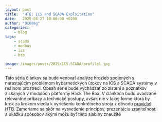 ```yaml
---
layout: post
title:	"HTB: ICS and SCADA Exploitation"
date:	2025-08-27 10:00:00 +0200 
author: "0x00mg"
categories:
    - blog
tags:
    - scada
    - modbus
    - ics
    - htb
   
image: /images/posts/2025/ICS-SCADA/profile1.jpg
---
```



Táto séria článkov sa bude venovať analýze hrozieb spojených s narastajúcim problémom kybernetických útokov na ICS a SCADA systémy v reálnom prostredí. Obsah série bude vychádzať zo zistení a poznatkov získaných v moduloch platformy Hack The Box. V článkoch budú uvádzané relevantné príkazy a technické postupy, avšak nie v takej forme ktorá by krok za krokom viedla k vyriešeniu konkrétneho stroja z dôvodu [pravidiel HTB](https://app.hackthebox.com/rules). Zameriame sa skôr na vysvetlenie princípov, prezentáciu zraniteľností a ukážku spôsobov akými môžu byť tieto slabiny zneužité
